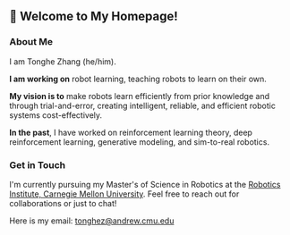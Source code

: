 
<!--
**Tonghe-Zhang/Tonghe-Zhang** is a ✨ _special_ ✨ repository because its `README.md` (this file) appears on your GitHub profile.

Here are some ideas to get you started:

- 🔭 I’m currently working on ...
- 🌱 I’m currently learning ...
- 👯 I’m looking to collaborate on ...
- 🤔 I’m looking for help with ...
- 💬 Ask me about ...
- 📫 How to reach me: ...
- 😄 Pronouns: ...
- ⚡ Fun fact: ...
-->

## 👋 Welcome to My Homepage!

### About Me
I am Tonghe Zhang (he/him). 

**I am working on** robot learning, teaching robots to learn on their own.

**My vision is to** make robots learn efficiently from prior knowledge and through trial-and-error, creating intelligent, reliable, and efficient robotic systems cost-effectively. 

**In the past**, I have worked on reinforcement learning theory, deep reinforcement learning, generative modeling, and sim-to-real robotics. 

### Get in Touch
I'm currently pursuing my Master's of Science in Robotics at the [Robotics Institute, Carnegie Mellon University](https://www.ri.cmu.edu/). Feel free to reach out for collaborations or just to chat! 

Here is my email: [tonghez@andrew.cmu.edu](mailto:tonghez@andrew.cmu.edu)
  
  



